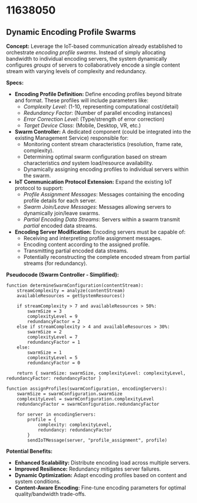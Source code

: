# 11638050

## Dynamic Encoding Profile Swarms

**Concept:** Leverage the IoT-based communication already established to orchestrate *encoding profile swarms*. Instead of simply allocating bandwidth to individual encoding servers, the system dynamically configures *groups* of servers to collaboratively encode a single content stream with varying levels of complexity and redundancy.

**Specs:**

*   **Encoding Profile Definition:** Define encoding profiles beyond bitrate and format. These profiles will include parameters like:
    *   *Complexity Level*:  (1-10, representing computational cost/detail)
    *   *Redundancy Factor*: (Number of parallel encoding instances)
    *   *Error Correction Level*: (Type/strength of error correction)
    *   *Target Device Class*: (Mobile, Desktop, VR, etc.)
*   **Swarm Controller:** A dedicated component (could be integrated into the existing Management Service) responsible for:
    *   Monitoring content stream characteristics (resolution, frame rate, complexity).
    *   Determining optimal swarm configuration based on stream characteristics *and* system load/resource availability.
    *   Dynamically assigning encoding profiles to individual servers within the swarm.
*   **IoT Communication Protocol Extension:** Expand the existing IoT protocol to support:
    *   *Profile Assignment Messages*: Messages containing the encoding profile details for each server.
    *   *Swarm Join/Leave Messages*: Messages allowing servers to dynamically join/leave swarms.
    *   *Partial Encoding Data Streams*: Servers within a swarm transmit *partial* encoded data streams.
*   **Encoding Server Modification:** Encoding servers must be capable of:
    *   Receiving and interpreting profile assignment messages.
    *   Encoding content according to the assigned profile.
    *   Transmitting partial encoded data streams.
    *   Potentially reconstructing the complete encoded stream from partial streams (for redundancy).

**Pseudocode (Swarm Controller - Simplified):**

```
function determineSwarmConfiguration(contentStream):
    streamComplexity = analyze(contentStream)
    availableResources = getSystemResources()

    if streamComplexity > 7 and availableResources > 50%:
        swarmSize = 3
        complexityLevel = 9
        redundancyFactor = 2
    else if streamComplexity > 4 and availableResources > 30%:
        swarmSize = 2
        complexityLevel = 7
        redundancyFactor = 1
    else:
        swarmSize = 1
        complexityLevel = 5
        redundancyFactor = 0

    return { swarmSize: swarmSize, complexityLevel: complexityLevel, redundancyFactor: redundancyFactor }

function assignProfiles(swarmConfiguration, encodingServers):
    swarmSize = swarmConfiguration.swarmSize
    complexityLevel = swarmConfiguration.complexityLevel
    redundancyFactor = swarmConfiguration.redundancyFactor

    for server in encodingServers:
        profile = {
            complexity: complexityLevel,
            redundancy: redundancyFactor
        }
        sendIoTMessage(server, "profile_assignment", profile)
```

**Potential Benefits:**

*   **Enhanced Scalability:**  Distribute encoding load across multiple servers.
*   **Improved Resilience:** Redundancy mitigates server failures.
*   **Dynamic Optimization:** Adapt encoding profiles based on content and system conditions.
*   **Content-Aware Encoding:** Fine-tune encoding parameters for optimal quality/bandwidth trade-offs.